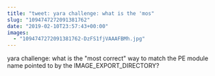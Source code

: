 ```yaml
---
title: "tweet: yara challenge: what is the 'mos"
slug: "1094747272091381762"
date: "2019-02-10T23:57:43+00:00"
images:
  - "1094747272091381762-DzFS1fjVAAAFBMh.jpg"
---
```

yara challenge: what is the "most correct" way to match the PE module name pointed to by the IMAGE_EXPORT_DIRECTORY? 